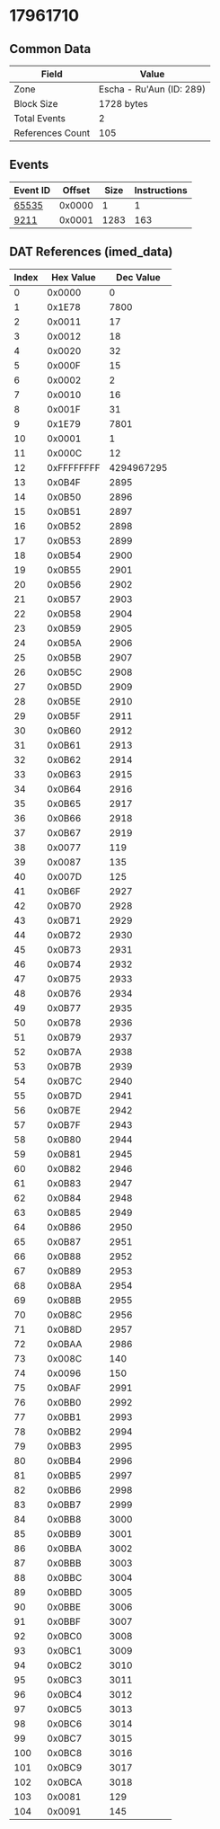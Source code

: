 # 17961710

## Common Data

| Field            | Value                    |
|------------------|--------------------------|
| Zone             | Escha - Ru'Aun (ID: 289) |
| Block Size       | 1728 bytes               |
| Total Events     | 2                        |
| References Count | 105                      |

## Events

| Event ID            | Offset   |   Size |   Instructions |
|---------------------|----------|--------|----------------|
| [65535](./65535.md) | 0x0000   |      1 |              1 |
| [9211](./9211.md)   | 0x0001   |   1283 |            163 |

## DAT References (imed_data)

|   Index | Hex Value   |   Dec Value |
|---------|-------------|-------------|
|       0 | 0x0000      |           0 |
|       1 | 0x1E78      |        7800 |
|       2 | 0x0011      |          17 |
|       3 | 0x0012      |          18 |
|       4 | 0x0020      |          32 |
|       5 | 0x000F      |          15 |
|       6 | 0x0002      |           2 |
|       7 | 0x0010      |          16 |
|       8 | 0x001F      |          31 |
|       9 | 0x1E79      |        7801 |
|      10 | 0x0001      |           1 |
|      11 | 0x000C      |          12 |
|      12 | 0xFFFFFFFF  |  4294967295 |
|      13 | 0x0B4F      |        2895 |
|      14 | 0x0B50      |        2896 |
|      15 | 0x0B51      |        2897 |
|      16 | 0x0B52      |        2898 |
|      17 | 0x0B53      |        2899 |
|      18 | 0x0B54      |        2900 |
|      19 | 0x0B55      |        2901 |
|      20 | 0x0B56      |        2902 |
|      21 | 0x0B57      |        2903 |
|      22 | 0x0B58      |        2904 |
|      23 | 0x0B59      |        2905 |
|      24 | 0x0B5A      |        2906 |
|      25 | 0x0B5B      |        2907 |
|      26 | 0x0B5C      |        2908 |
|      27 | 0x0B5D      |        2909 |
|      28 | 0x0B5E      |        2910 |
|      29 | 0x0B5F      |        2911 |
|      30 | 0x0B60      |        2912 |
|      31 | 0x0B61      |        2913 |
|      32 | 0x0B62      |        2914 |
|      33 | 0x0B63      |        2915 |
|      34 | 0x0B64      |        2916 |
|      35 | 0x0B65      |        2917 |
|      36 | 0x0B66      |        2918 |
|      37 | 0x0B67      |        2919 |
|      38 | 0x0077      |         119 |
|      39 | 0x0087      |         135 |
|      40 | 0x007D      |         125 |
|      41 | 0x0B6F      |        2927 |
|      42 | 0x0B70      |        2928 |
|      43 | 0x0B71      |        2929 |
|      44 | 0x0B72      |        2930 |
|      45 | 0x0B73      |        2931 |
|      46 | 0x0B74      |        2932 |
|      47 | 0x0B75      |        2933 |
|      48 | 0x0B76      |        2934 |
|      49 | 0x0B77      |        2935 |
|      50 | 0x0B78      |        2936 |
|      51 | 0x0B79      |        2937 |
|      52 | 0x0B7A      |        2938 |
|      53 | 0x0B7B      |        2939 |
|      54 | 0x0B7C      |        2940 |
|      55 | 0x0B7D      |        2941 |
|      56 | 0x0B7E      |        2942 |
|      57 | 0x0B7F      |        2943 |
|      58 | 0x0B80      |        2944 |
|      59 | 0x0B81      |        2945 |
|      60 | 0x0B82      |        2946 |
|      61 | 0x0B83      |        2947 |
|      62 | 0x0B84      |        2948 |
|      63 | 0x0B85      |        2949 |
|      64 | 0x0B86      |        2950 |
|      65 | 0x0B87      |        2951 |
|      66 | 0x0B88      |        2952 |
|      67 | 0x0B89      |        2953 |
|      68 | 0x0B8A      |        2954 |
|      69 | 0x0B8B      |        2955 |
|      70 | 0x0B8C      |        2956 |
|      71 | 0x0B8D      |        2957 |
|      72 | 0x0BAA      |        2986 |
|      73 | 0x008C      |         140 |
|      74 | 0x0096      |         150 |
|      75 | 0x0BAF      |        2991 |
|      76 | 0x0BB0      |        2992 |
|      77 | 0x0BB1      |        2993 |
|      78 | 0x0BB2      |        2994 |
|      79 | 0x0BB3      |        2995 |
|      80 | 0x0BB4      |        2996 |
|      81 | 0x0BB5      |        2997 |
|      82 | 0x0BB6      |        2998 |
|      83 | 0x0BB7      |        2999 |
|      84 | 0x0BB8      |        3000 |
|      85 | 0x0BB9      |        3001 |
|      86 | 0x0BBA      |        3002 |
|      87 | 0x0BBB      |        3003 |
|      88 | 0x0BBC      |        3004 |
|      89 | 0x0BBD      |        3005 |
|      90 | 0x0BBE      |        3006 |
|      91 | 0x0BBF      |        3007 |
|      92 | 0x0BC0      |        3008 |
|      93 | 0x0BC1      |        3009 |
|      94 | 0x0BC2      |        3010 |
|      95 | 0x0BC3      |        3011 |
|      96 | 0x0BC4      |        3012 |
|      97 | 0x0BC5      |        3013 |
|      98 | 0x0BC6      |        3014 |
|      99 | 0x0BC7      |        3015 |
|     100 | 0x0BC8      |        3016 |
|     101 | 0x0BC9      |        3017 |
|     102 | 0x0BCA      |        3018 |
|     103 | 0x0081      |         129 |
|     104 | 0x0091      |         145 |
